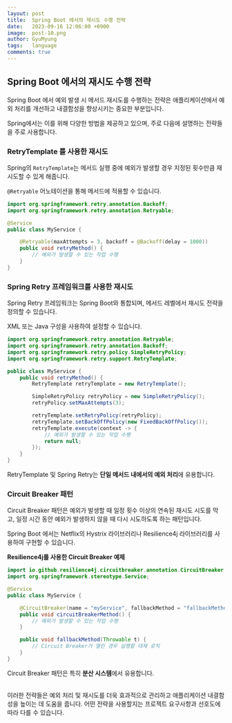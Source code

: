 ```yaml
---
layout:	post
title:  Spring Boot 에서의 재시도 수행 전략
date:   2023-09-16 12:06:00 +0900
image:  post-10.png
author: GyuMyung
tags:   language
comments: true
---
```

## Spring Boot 에서의 재시도 수행 전략

Spring Boot 에서 예외 발생 시 메서드 재시도를 수행하는 전략은 애플리케이션에서 예외 처리를 개선하고 내결함성을 향상시키는 중요한 부분입니다. <br/>

Spring에서는 이를 위해 다양한 방법을 제공하고 있으며, 주로 다음에 설명하는 전략들을 주로 사용합니다. <br/>

### RetryTemplate 를 사용한 재시도

Spring의 `RetryTemplate`는 메서드 실행 중에 예외가 발생할 경우 지정된 횟수만큼 재시도할 수 있게 해줍니다. <br/>

`@Retryable` 어노테이션을 통해 메서드에 적용할 수 있습니다. <br/>

```java
import org.springframework.retry.annotation.Backoff;
import org.springframework.retry.annotation.Retryable;

@Service
public class MyService {

    @Retryable(maxAttempts = 3, backoff = @Backoff(delay = 1000))
    public void retryMethod() {
        // 예외가 발생할 수 있는 작업 수행
    }
}
```

### Spring Retry 프레임워크를 사용한 재시도

Spring Retry 프레임워크는 Spring Boot와 통합되며, 메서드 레벨에서 재시도 전략을 정의할 수 있습니다. <br/>

XML 또는 Java 구성을 사용하여 설정할 수 있습니다. <br/>

```java
import org.springframework.retry.annotation.Retryable;
import org.springframework.retry.annotation.Backoff;
import org.springframework.retry.policy.SimpleRetryPolicy;
import org.springframework.retry.support.RetryTemplate;

public class MyService {
    public void retryMethod() {
        RetryTemplate retryTemplate = new RetryTemplate();

        SimpleRetryPolicy retryPolicy = new SimpleRetryPolicy();
        retryPolicy.setMaxAttempts(3);

        retryTemplate.setRetryPolicy(retryPolicy);
        retryTemplate.setBackOffPolicy(new FixedBackOffPolicy());
        retryTemplate.execute(context -> {
            // 예외가 발생할 수 있는 작업 수행
            return null;
        });
    }
}
```

RetryTemplate 및 Spring Retry는 **단일 메서드 내에서의 예외 처리**에 유용합니다. <br/>

### Circuit Breaker 패턴

Circuit Breaker 패턴은 예외가 발생할 때 일정 횟수 이상의 연속된 재시도 시도를 막고, 일정 시간 동안 예외가 발생하지 않을 때 다시 시도하도록 하는 패턴입니다. <br/>

Spring Boot 에서는 Netflix의 Hystrix 라이브러리나 Resilience4j 라이브러리를 사용하여 구현할 수 있습니다. <br/>

**Resilience4j를 사용한 Circuit Breaker 예제**
```java
import io.github.resilience4j.circuitbreaker.annotation.CircuitBreaker;
import org.springframework.stereotype.Service;

@Service
public class MyService {

    @CircuitBreaker(name = "myService", fallbackMethod = "fallbackMethod")
    public void circuitBreakerMethod() {
        // 예외가 발생할 수 있는 작업 수행
    }

    public void fallbackMethod(Throwable t) {
        // Circuit Breaker가 열린 경우 실행할 대체 로직
    }
}
```

Circuit Breaker 패턴은 특히 **분산 시스템**에서 유용합니다. <br/>

<br/>
이러한 전략들은 예외 처리 및 재시도를 더욱 효과적으로 관리하고 애플리케이션 내결함성을 높이는 데 도움을 줍니다. 어떤 전략을 사용할지는 프로젝트 요구사항과 선호도에 따라 다를 수 있습니다. <br/>
